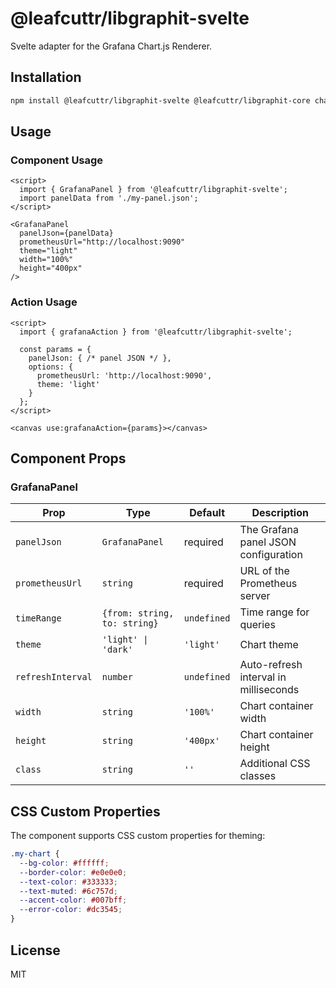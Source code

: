 # @leafcuttr/libgraphit-svelte

Svelte adapter for the Grafana Chart.js Renderer.

## Installation

```bash
npm install @leafcuttr/libgraphit-svelte @leafcuttr/libgraphit-core chart.js chartjs-plugin-datasource-prometheus chartjs-adapter-date-fns date-fns
```

## Usage

### Component Usage

```svelte
<script>
  import { GrafanaPanel } from '@leafcuttr/libgraphit-svelte';
  import panelData from './my-panel.json';
</script>

<GrafanaPanel
  panelJson={panelData}
  prometheusUrl="http://localhost:9090"
  theme="light"
  width="100%"
  height="400px"
/>
```

### Action Usage

```svelte
<script>
  import { grafanaAction } from '@leafcuttr/libgraphit-svelte';
  
  const params = {
    panelJson: { /* panel JSON */ },
    options: {
      prometheusUrl: 'http://localhost:9090',
      theme: 'light'
    }
  };
</script>

<canvas use:grafanaAction={params}></canvas>
```

## Component Props

### GrafanaPanel

| Prop | Type | Default | Description |
|------|------|---------|-------------|
| `panelJson` | `GrafanaPanel` | required | The Grafana panel JSON configuration |
| `prometheusUrl` | `string` | required | URL of the Prometheus server |
| `timeRange` | `{from: string, to: string}` | `undefined` | Time range for queries |
| `theme` | `'light' \| 'dark'` | `'light'` | Chart theme |
| `refreshInterval` | `number` | `undefined` | Auto-refresh interval in milliseconds |
| `width` | `string` | `'100%'` | Chart container width |
| `height` | `string` | `'400px'` | Chart container height |
| `class` | `string` | `''` | Additional CSS classes |

## CSS Custom Properties

The component supports CSS custom properties for theming:

```css
.my-chart {
  --bg-color: #ffffff;
  --border-color: #e0e0e0;
  --text-color: #333333;
  --text-muted: #6c757d;
  --accent-color: #007bff;
  --error-color: #dc3545;
}
```

## License

MIT
